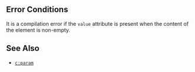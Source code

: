 ## Error Conditions

It is a compilation error if the `value` attribute is present when the content of the element is non-empty.

## See Also

- [`c:param`](param.html)
